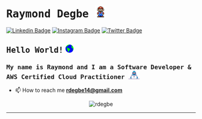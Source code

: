# <samp> Raymond Degbe </samp><img src="./gif/mario_hello_big.gif" width="30px">

[![Linkedin Badge](https://img.shields.io/badge/LinkedIn-%230077B5.svg?&style=flat-square&logo=linkedin&logoColor=white&color=071A2C&link=https://www.linkedin.com/in/raymond-degbe-47b344215/)](https://www.linkedin.com/in/raymond-degbe-47b344215/)
[![Instagram Badge](https://img.shields.io/badge/Instagram-%23E4405F.svg?&style=flat-square&logo=instagram&logoColor=white&color=071A2C&link=https://www.instagram.com/r.degbe7)](https://www.instagram.com/r.degbe7/)
[![Twitter Badge](https://img.shields.io/badge/Twitter-%231877F2.svg?&style=flat-square&logo=twitter&logoColor=white&color=071A2C&link=https://twitter.com/r_degbe7)](https://twitter.com/r_degbe7)
<!--
[![Gmail Badge](https://img.shields.io/badge/Gmail-%231877F2.svg?&style=flat-square&logo=gmail&logoColor=white&color=071A2C&link=https://github.com/rdegbe)](rdegbe14@gmail.com)
-->

## <samp>Hello World!</samp> <img src="./gif/earth.gif" width="22px">

### <samp>My name is Raymond and I am a Software Developer & AWS Certified Cloud Practitioner <img src="./gif/developer.gif" width="30px"> </samp>
- 📫 How to reach me **rdegbe14@gmail.com**

<p align="center">
  <img src="https://github-readme-stats.vercel.app/api?username=rdegbe&show_icons=true&count_private=true" alt="rdegbe" /> 
</p>


---
